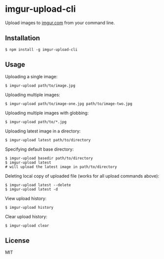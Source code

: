 # imgur-upload-cli


Upload images to [imgur.com][1] from your command line.


## Installation

```
$ npm install -g imgur-upload-cli
```


## Usage

Uploading a single image:

```
$ imgur-upload path/to/image.jpg
```

Uploading multiple images:

```
$ imgur-upload path/to/image-one.jpg path/to/image-two.jpg
```

Uploading multiple images with globbing:

```
$ imgur-upload path/to/*.jpg
```

Uploading latest image in a directory:

```
$ imgur-upload latest path/to/directory
```

Specifying default base directory:

```
$ imgur-upload basedir path/to/directory
$ imgur-upload latest
# will upload the latest image in path/to/directory
```

Deleting local copy of uploaded file (works for all upload commands above):

```
$ imgur-upload latest --delete
$ imgur-upload latest -d
```

View upload history:

```
$ imgur-upload history
```

Clear upload history:

```
$ imgur-upload clear
```


## License

MIT


[1]: http://imgur.com/
